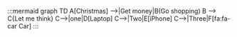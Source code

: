 :::mermaid
graph TD
A[Christmas] -->|Get money|B(Go shopping)
B --> C{Let me think}
C-->|one|D[Laptop]
C-->|Two|E[iPhone]
C-->|Three|F[fa:fa-car Car]
:::
